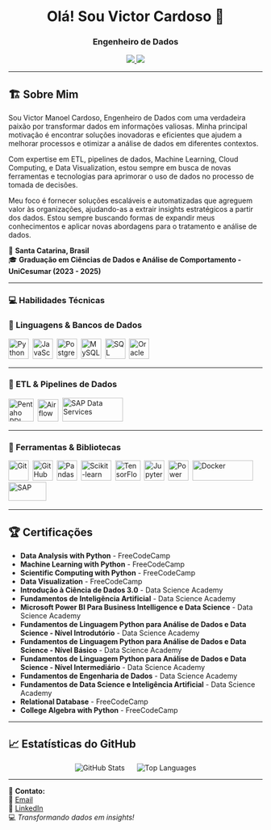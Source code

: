 <h1 align="center">Olá! Sou Victor Cardoso 👋</h1>
<h3 align="center">Engenheiro de Dados</h3>

<p align="center">
  <a href="mailto:victormanoelcardosopbsc@gmail.com">
    <img src="https://img.shields.io/badge/Email-red?style=flat&logo=gmail">
  </a>
  <a href="https://www.linkedin.com/in/victor-cardoso-91353b286/">
    <img src="https://img.shields.io/badge/LinkedIn-Victor%20Cardoso-blue?style=flat&logo=linkedin">
  </a>
</p>

---

## 🏗 Sobre Mim
Sou Victor Manoel Cardoso, Engenheiro de Dados com uma verdadeira paixão por transformar dados em informações valiosas. Minha principal motivação é encontrar soluções inovadoras e eficientes que ajudem a melhorar processos e otimizar a análise de dados em diferentes contextos.

Com expertise em ETL, pipelines de dados, Machine Learning, Cloud Computing, e Data Visualization, estou sempre em busca de novas ferramentas e tecnologias para aprimorar o uso de dados no processo de tomada de decisões. 

Meu foco é fornecer soluções escaláveis e automatizadas que agreguem valor às organizações, ajudando-as a extrair insights estratégicos a partir dos dados. Estou sempre buscando formas de expandir meus conhecimentos e aplicar novas abordagens para o tratamento e análise de dados. 

📍 **Santa Catarina, Brasil**  
🎓 **Graduação em Ciências de Dados e Análise de Comportamento - UniCesumar (2023 - 2025)**  

---

### 💻 Habilidades Técnicas
### 🔹 Linguagens & Bancos de Dados
<p align="left">
  <img src="https://cdn.jsdelivr.net/gh/devicons/devicon/icons/python/python-original.svg" title="Python" width="40" height="40"/>&nbsp;
  <img src="https://cdn.jsdelivr.net/gh/devicons/devicon/icons/javascript/javascript-original.svg" title="JavaScript" width="40" height="40"/>&nbsp;
  <img src="https://cdn.jsdelivr.net/gh/devicons/devicon/icons/postgresql/postgresql-original.svg" title="PostgreSQL" width="40" height="40"/>&nbsp;
  <img src="https://cdn.jsdelivr.net/gh/devicons/devicon/icons/mysql/mysql-original.svg" title="MySQL" width="40" height="40"/>&nbsp;
  <img src="https://cdn.jsdelivr.net/gh/devicons/devicon/icons/microsoftsqlserver/microsoftsqlserver-plain.svg" title="SQL Server" width="40" height="40"/>&nbsp;
  <img src="https://img.icons8.com/?size=100&id=39913&format=png&color=000000" title="Oracle" width="40" height="40"/>&nbsp;
</p>

---

### 🔹 ETL & Pipelines de Dados
<p align="left">
  <img src="https://i.postimg.cc/3NhSw-hrN/spoon-1.png" title="Pentaho PDI" width="50" height="45"/>&nbsp;
  <img src="https://miro.medium.com/v2/resize:fit:700/1*G33_0XwMBXPbOoW1Z2Si2w.jpeg" title="Airflow" width="41" height="44"/>&nbsp;
  <img src="https://sap-ds.com/wp-content/uploads/2017/06/Logo_SAP-DS-F-edited.png" title="SAP Data Services" width="120" height="47"/>&nbsp;
</p>

---

### 🔹 Ferramentas & Bibliotecas
<p align="left">
  <img src="https://cdn.jsdelivr.net/gh/devicons/devicon/icons/git/git-original.svg" title="Git" width="40" height="40"/>&nbsp;
  <img src="https://cdn.jsdelivr.net/gh/devicons/devicon/icons/github/github-original.svg" title="GitHub" width="40" height="40"/>&nbsp;
  <img src="https://cdn.jsdelivr.net/gh/devicons/devicon/icons/pandas/pandas-original.svg" title="Pandas" width="40" height="40"/>&nbsp;
  <img src="https://upload.wikimedia.org/wikipedia/commons/thumb/0/05/Scikit_learn_logo_small.svg/260px-Scikit_learn_logo_small.svg.png" title="Scikit-learn" width="60" height="40"/>&nbsp;
  <img src="https://img.icons8.com/?size=100&id=n3QRpDA7KZ7P&format=png&color=000000" title="TensorFlow" width="50" height="40"/>&nbsp;
  <img src="https://upload.wikimedia.org/wikipedia/commons/thumb/3/38/Jupyter_logo.svg/44px-Jupyter_logo.svg.png?20190118024747" title="Jupyter Notebook" width="40" height="40"/>&nbsp;
  <img src="https://upload.wikimedia.org/wikipedia/commons/thumb/c/cf/New_Power_BI_Logo.svg/600px-New_Power_BI_Logo.svg.png?20210102182532" title="Power BI" width="40" height="40"/>&nbsp;
  <img src="https://upload.wikimedia.org/wikipedia/commons/thumb/4/4e/Docker_%28container_engine%29_logo.svg/610px-Docker_%28container_engine%29_logo.svg.png?20161017201350" title="Docker" width="120" height="40"/>&nbsp;
  <img src="https://upload.wikimedia.org/wikipedia/commons/thumb/5/59/SAP_2011_logo.svg/455px-SAP_2011_logo.svg.png?20241103114958" title="SAP" width="75" height="37"/>&nbsp;
</p>

---

## 🏆 Certificações
- **Data Analysis with Python** - FreeCodeCamp  
- **Machine Learning with Python** - FreeCodeCamp  
- **Scientific Computing with Python** - FreeCodeCamp  
- **Data Visualization** - FreeCodeCamp  
- **Introdução à Ciência de Dados 3.0** - Data Science Academy  
- **Fundamentos de Inteligência Artificial** - Data Science Academy  
- **Microsoft Power BI Para Business Intelligence e Data Science** - Data Science Academy  
- **Fundamentos de Linguagem Python para Análise de Dados e Data Science - Nível Introdutório** - Data Science Academy  
- **Fundamentos de Linguagem Python para Análise de Dados e Data Science - Nível Básico** - Data Science Academy  
- **Fundamentos de Linguagem Python para Análise de Dados e Data Science - Nível Intermediário** - Data Science Academy  
- **Fundamentos de Engenharia de Dados** - Data Science Academy  
- **Fundamentos de Data Science e Inteligência Artificial** - Data Science Academy  
- **Relational Database** - FreeCodeCamp  
- **College Algebra with Python** - FreeCodeCamp  

---

## 📈 Estatísticas do GitHub
<p align="center">
  <span style="display: inline-block; margin-right: 20px;">
    <img src="https://github-readme-stats.vercel.app/api?username=1kesty&show_icons=true&theme=dark" alt="GitHub Stats">
  </span>
  <span style="display: inline-block;">
    <img src="https://github-readme-stats.vercel.app/api/top-langs/?username=1kesty&layout=compact&theme=dark" alt="Top Languages">
  </span>
</p>

---

📩 **Contato:**  
📧 [Email](mailto:victormanoelcardosopbsc@gmail.com)  
🔗 [LinkedIn](https://www.linkedin.com/in/victor-cardoso-91353b286/)  
💻 *Transformando dados em insights!*
